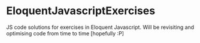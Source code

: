 # EloquentJavascriptExercises
JS code solutions for exercises in Eloquent Javascript. Will be revisiting and optimising code from time to time [hopefully :P]
